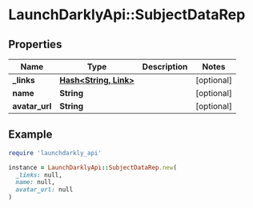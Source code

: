 # LaunchDarklyApi::SubjectDataRep

## Properties

| Name | Type | Description | Notes |
| ---- | ---- | ----------- | ----- |
| **_links** | [**Hash&lt;String, Link&gt;**](Link.md) |  | [optional] |
| **name** | **String** |  | [optional] |
| **avatar_url** | **String** |  | [optional] |

## Example

```ruby
require 'launchdarkly_api'

instance = LaunchDarklyApi::SubjectDataRep.new(
  _links: null,
  name: null,
  avatar_url: null
)
```

